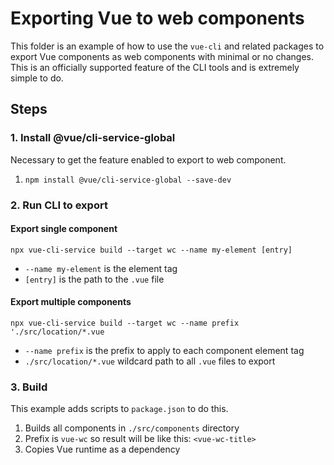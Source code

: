 # Exporting Vue to web components

This folder is an example of how to use the `vue-cli` and related packages to export Vue components as web components with minimal or no changes. This is an officially supported feature of the CLI tools and is extremely simple to do.

## Steps

### 1. Install @vue/cli-service-global

Necessary to get the feature enabled to export to web component.

1. `npm install @vue/cli-service-global --save-dev`

### 2. Run CLI to export

#### Export single component

`npx vue-cli-service build --target wc --name my-element [entry]`

- `--name my-element` is the element tag
- `[entry]` is the path to the `.vue` file

#### Export multiple components

`npx vue-cli-service build --target wc --name prefix './src/location/*.vue`

- `--name prefix` is the prefix to apply to each component element tag
- `./src/location/*.vue` wildcard path to all `.vue` files to export

### 3. Build

This example adds scripts to `package.json` to do this.

1. Builds all components in `./src/components` directory
1. Prefix is `vue-wc` so result will be like this: `<vue-wc-title>`
1. Copies Vue runtime as a dependency
